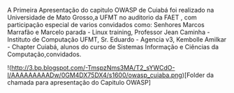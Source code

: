 A Primeira Apresentação do capitulo OWASP de Cuiabá foi realizado na Universidade de Mato Grosso,a UFMT no auditorio da FAET , com participação especial de varios convidados como: Senhores Marcos Marrafão e Marcelo parada - Linux training, Professor Jean Caminha - Instituto de Computação UFMT, Sr. Eduardo - Agencia v3, Kembolle Amilkar - Chapter Cuiabá, alunos do curso de Sistemas Informação e Ciências da Computação,convidados.

!(http://3.bp.blogspot.com/-TmspzNms3MA/T2_sYWCdO-I/AAAAAAAAADw/0GM4DX75DX4/s1600/owasp_cuiaba.png)[Folder da chamada para apresentação do Capitulo OWASP]
